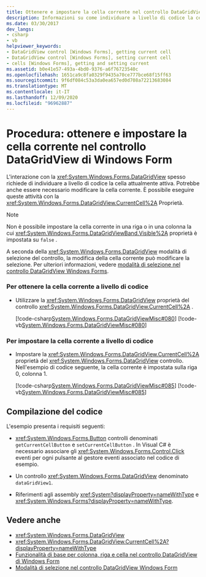 ```yaml
---
title: Ottenere e impostare la cella corrente nel controllo DataGridView
description: Informazioni su come individuare a livello di codice la cella attualmente attiva ottenendo e impostando la cella corrente nel controllo DataGridView Windows Forms.
ms.date: 03/30/2017
dev_langs:
- csharp
- vb
helpviewer_keywords:
- DataGridView control [Windows Forms], getting current cell
- DataGridView control [Windows Forms], setting current cell
- cells [Windows Forms], getting and setting current
ms.assetid: b0e41e57-493a-4bd0-9376-a6f76723540c
ms.openlocfilehash: 1651ca9c8fa0329f9435a70ce777bce68f15ff63
ms.sourcegitcommit: 9f6df084c53a3da0ea657ed0d708a72213683084
ms.translationtype: MT
ms.contentlocale: it-IT
ms.lasthandoff: 12/09/2020
ms.locfileid: "96962887"
---
```

# <a name="how-to-get-and-set-the-current-cell-in-the-windows-forms-datagridview-control"></a>Procedura: ottenere e impostare la cella corrente nel controllo DataGridView di Windows Form
L'interazione con la <xref:System.Windows.Forms.DataGridView> spesso richiede di individuare a livello di codice la cella attualmente attiva. Potrebbe anche essere necessario modificare la cella corrente. È possibile eseguire queste attività con la <xref:System.Windows.Forms.DataGridView.CurrentCell%2A> Proprietà.  
  
> [!NOTE]
> Non è possibile impostare la cella corrente in una riga o in una colonna la cui <xref:System.Windows.Forms.DataGridViewBand.Visible%2A> proprietà è impostata su `false` .  
  
 A seconda della <xref:System.Windows.Forms.DataGridView> modalità di selezione del controllo, la modifica della cella corrente può modificare la selezione. Per ulteriori informazioni, vedere [modalità di selezione nel controllo DataGridView Windows Forms](selection-modes-in-the-windows-forms-datagridview-control.md).  
  
### <a name="to-get-the-current-cell-programmatically"></a>Per ottenere la cella corrente a livello di codice  
  
- Utilizzare la <xref:System.Windows.Forms.DataGridView> proprietà del controllo <xref:System.Windows.Forms.DataGridView.CurrentCell%2A> .  
  
     [!code-csharp[System.Windows.Forms.DataGridViewMisc#080](~/samples/snippets/csharp/VS_Snippets_Winforms/System.Windows.Forms.DataGridViewMisc/CS/datagridviewmisc.cs#080)]
     [!code-vb[System.Windows.Forms.DataGridViewMisc#080](~/samples/snippets/visualbasic/VS_Snippets_Winforms/System.Windows.Forms.DataGridViewMisc/VB/datagridviewmisc.vb#080)]  
  
### <a name="to-set-the-current-cell-programmatically"></a>Per impostare la cella corrente a livello di codice  
  
- Impostare la <xref:System.Windows.Forms.DataGridView.CurrentCell%2A> proprietà del <xref:System.Windows.Forms.DataGridView> controllo. Nell'esempio di codice seguente, la cella corrente è impostata sulla riga 0, colonna 1.  
  
     [!code-csharp[System.Windows.Forms.DataGridViewMisc#085](~/samples/snippets/csharp/VS_Snippets_Winforms/System.Windows.Forms.DataGridViewMisc/CS/datagridviewmisc.cs#085)]
     [!code-vb[System.Windows.Forms.DataGridViewMisc#085](~/samples/snippets/visualbasic/VS_Snippets_Winforms/System.Windows.Forms.DataGridViewMisc/VB/datagridviewmisc.vb#085)]  
  
## <a name="compiling-the-code"></a>Compilazione del codice  
 L'esempio presenta i requisiti seguenti:  
  
- <xref:System.Windows.Forms.Button> controlli denominati `getCurrentCellButton` e `setCurrentCellButton` . In Visual C# è necessario associare gli <xref:System.Windows.Forms.Control.Click> eventi per ogni pulsante al gestore eventi associato nel codice di esempio.  
  
- Un controllo <xref:System.Windows.Forms.DataGridView> denominato `dataGridView1`.  
  
- Riferimenti agli assembly <xref:System?displayProperty=nameWithType> e <xref:System.Windows.Forms?displayProperty=nameWithType>.  
  
## <a name="see-also"></a>Vedere anche

- <xref:System.Windows.Forms.DataGridView>
- <xref:System.Windows.Forms.DataGridView.CurrentCell%2A?displayProperty=nameWithType>
- [Funzionalità di base per colonna, riga e cella nel controllo DataGridView di Windows Form](basic-column-row-and-cell-features-wf-datagridview-control.md)
- [Modalità di selezione nel controllo DataGridView Windows Form](selection-modes-in-the-windows-forms-datagridview-control.md)
